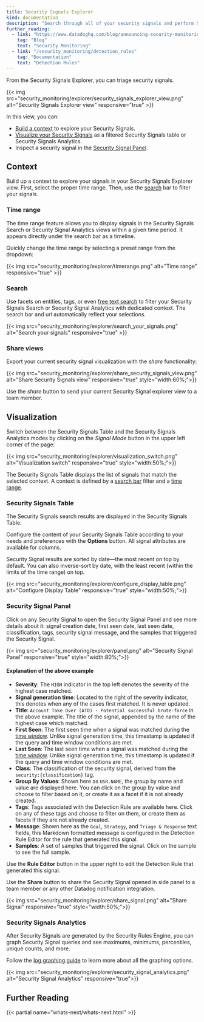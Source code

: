 ```yaml
---
title: Security Signals Explorer
kind: documentation
description: "Search through all of your security signals and perform Security Analytics"
further_reading:
  - link: "https://www.datadoghq.com/blog/announcing-security-monitoring/"
    tag: "Blog"
    text: "Security Monitoring"
  - link: "/security_monitoring/detection_rules"
    tag: "Documentation"
    text: "Detection Rules"
---
```


From the Security Signals Explorer, you can triage security signals.

{{< img src="security_monitoring/explorer/security_signals_explorer_view.png" alt="Security Signals Explorer view" responsive="true" >}}


In this view, you can:

* [Build a context](#context) to explore your Security Signals.
* [Visualize your Security Signals](#visualization) as a filtered Security Signals table or Security Signals Analytics.
* Inspect a security signal in the [Security Signal Panel](#security-signal-panel).

## Context

Build up a context to explore your signals in your Security Signals Explorer view. First, select the proper time range. Then, use the [search](#search) bar to filter your signals.

### Time range

The time range feature allows you to display signals in the Security Signals Search or Security Signal Analytics views within a given time period. It appears directly under the search bar as a timeline. 

Quickly change the time range by selecting a preset range from the dropdown:

{{< img src="security_monitoring/explorer/timerange.png" alt="Time range" responsive="true" >}}


### Search

Use facets on entities, tags, or even [free text search][1] to filter your Security Signals Search or Security Signal Analytics with dedicated context. The search bar and url automatically reflect your selections.

{{< img src="security_monitoring/explorer/search_your_signals.png" alt="Search your signals" responsive="true" >}}

### Share views

Export your current security signal visualization with the *share* functionality:

{{< img src="security_monitoring/explorer/share_security_signals_view.png" alt="Share Security Signals view" responsive="true" style="width:60%;">}}


Use the *share* button to send your current Security Signal explorer view to a team member.


## Visualization

Switch between the Security Signals Table and the Security Signals Analytics modes by clicking on the *Signal Mode* button in the upper left corner of the page:

{{< img src="security_monitoring/explorer/visualization_switch.png" alt="Visualization switch" responsive="true" style="width:50%;">}}


The Security Signals Table displays the list of signals that match the selected context. A context is defined by a [search bar](#search) filter and a [time range](#time-range).


### Security Signals Table

The Security Signals search results are displayed in the Security Signals Table.

Configure the content of your Security Signals Table according to your needs and preferences with the **Options** button. All signal attributes are available for columns.

Security Signal results are sorted by date—the most recent on top by default. You can also inverse-sort by date, with the least recent (within the limits of the time range) on top.

{{< img src="security_monitoring/explorer/configure_display_table.png" alt="Configure Display Table" responsive="true" style="width:50%;">}}

### Security Signal Panel

Click on any Security Signal to open the Security Signal Panel and see more details about it: signal creation date, first seen date, last seen date, classification, tags, security signal message, and the samples that triggered the Security Signal.

{{< img src="security_monitoring/explorer/panel.png" alt="Security Signal Panel" responsive="true" style="width:80%;">}}

#### Explanation of the above example

- **Severity**: The `HIGH` indicator in the top left denotes the severity of the highest case matched.
- **Signal generation time**: Located to the right of the severity indicator, this denotes when any of the cases first matched. It is never updated.
- **Title**: `Account Take Over (ATO) - Potential successful brute-force` in the above example. The title of the signal, appended by the name of the highest case which matched.
- **First Seen**: The first seen time when a signal was matched during the [time window][2]. Unlike signal generation time, this timestamp is updated if the query and time window conditions are met. 
- **Last Seen**: The last seen time when a signal was matched during the [time window][2]. Unlike signal generation time, this timestamp is updated if the query and time window conditions are met. 
- **Class**: The classification of the security signal, derived from the `security:{classification}` tag.
- **Group By Values**: Shown here as `USR.NAME`, the group by name and value are displayed here. You can click on the group by value and choose to filter based on it, or create it as a facet if it is not already created.
- **Tags**: Tags associated with the Detection Rule are available here. Click on any of these tags and choose to filter on them, or create them as facets if they are not already created.
- **Message**: Shown here as the `Goal`, `Strategy`, and `Triage & Response` text fields, this Markdown formatted message is configured in the Detection Rule Editor for the rule that generated this signal.
- **Samples**: A set of samples that triggered the signal. Click on the sample to see the full sample.

Use the **Rule Editor** button in the upper right to edit the Detection Rule that generated this signal.
 
Use the **Share** button to share the Security Signal opened in side panel to a team member or any other Datadog notification integration. 

{{< img src="security_monitoring/explorer/share_signal.png" alt="Share Signal" responsive="true" style="width:50%;">}}

### Security Signals Analytics

After Security Signals are generated by the Security Rules Engine, you can graph Security Signal queries and see maximums, minimums, percentiles, unique counts, and more. 

Follow the [log graphing guide][3] to learn more about all the graphing options.

{{< img src="security_monitoring/explorer/security_signal_analytics.png" alt="Security Signal Analytics" responsive="true">}}


## Further Reading

{{< partial name="whats-next/whats-next.html" >}}


[1]: /logs/explorer/search
[2]: /security_monitoring/detection_rules/#time-windows
[3]: /logs/explorer/analytics
